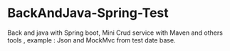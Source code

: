 # BackAndJava-Spring-Test
Back and java with Spring boot, Mini Crud service with Maven and others tools , example : Json and MockMvc from test date base.
